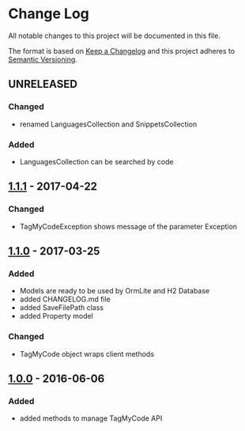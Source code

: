 # Change Log
All notable changes to this project will be documented in this file.

The format is based on [Keep a Changelog](http://keepachangelog.com/)
and this project adheres to [Semantic Versioning](http://semver.org/).

## UNRELEASED
### Changed
- renamed LanguagesCollection and SnippetsCollection
### Added
- LanguagesCollection can be searched by code

## [1.1.1] - 2017-04-22
### Changed
- TagMyCodeException shows message of the parameter Exception

## [1.1.0] - 2017-03-25
### Added
- Models are ready to be used by OrmLite and H2 Database
- added CHANGELOG.md file
- added SaveFilePath class
- added Property model

### Changed
- TagMyCode object wraps client methods

## [1.0.0] - 2016-06-06
### Added
- added methods to manage TagMyCode API
 
[1.1.1]: https://github.com/massimozappino/tagmycode-java-sdk/compare/v1.1.0...v1.1.1
[1.1.0]: https://github.com/massimozappino/tagmycode-java-sdk/compare/v1.0.0...v1.1.0
[1.0.0]: https://github.com/massimozappino/tagmycode-java-sdk/compare/v0.1.2...v1.0.0
